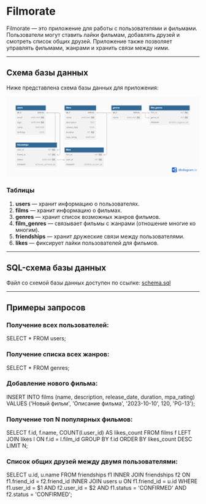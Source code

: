 # Filmorate

Filmorate — это приложение для работы с пользователями и фильмами. 
Пользователи могут ставить лайки фильмам, добавлять друзей и смотреть список общих друзей. 
Приложение также позволяет управлять фильмами, жанрами и хранить связи между ними.

---

## Схема базы данных

Ниже представлена схема базы данных для приложения:

![Схема базы данных](./docs/postgresql_schema.png)

### Таблицы

1. **users** — хранит информацию о пользователях.
2. **films** — хранит информацию о фильмах.
3. **genres** — хранит список возможных жанров фильмов.
4. **film_genres** — связывает фильмы с жанрами (отношение многие ко многим).
5. **friendships** — хранит дружеские связи между пользователями.
6. **likes** — фиксирует лайки пользователей для фильмов.

---

## SQL-схема базы данных

Файл со схемой базы данных доступен по ссылке: [schema.sql](./docs/postgresql_schema.png)

---

## Примеры запросов

### Получение всех пользователей:
SELECT * FROM users;

### Получение списка всех жанров:
SELECT * FROM genres;

### Добавление нового фильма:
INSERT INTO films (name, description, release_date, duration, mpa_rating)
VALUES ('Новый фильм', 'Описание фильма', '2023-10-10', 120, 'PG-13');

### Получение топ N популярных фильмов:
SELECT f.id, f.name, COUNT(l.user_id) AS likes_count
FROM films f
LEFT JOIN likes l ON f.id = l.film_id
GROUP BY f.id
ORDER BY likes_count DESC
LIMIT N;

### Список общих друзей между двумя пользователями:
SELECT u.id, u.name
FROM friendships f1
INNER JOIN friendships f2 ON f1.friend_id = f2.friend_id
INNER JOIN users u ON f1.friend_id = u.id
WHERE f1.user_id = $1 AND f2.user_id = $2 AND f1.status = 'CONFIRMED' AND f2.status = 'CONFIRMED';
